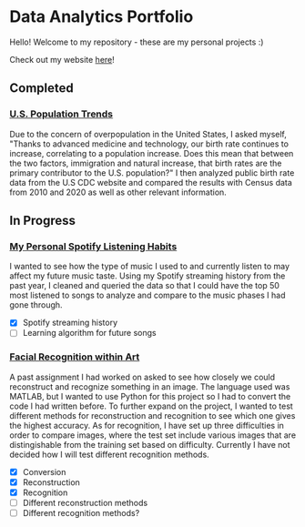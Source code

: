 # Data Analytics Portfolio
Hello! Welcome to my repository - these are my personal projects :)

Check out my website [here](https://chloerushing.wixsite.com/da-portfolio)!

## Completed
### [U.S. Population Trends](https://github.com/chloelinli/chloelinli.github.io/tree/main/projects/us_population_trends)
Due to the concern of overpopulation in the United States, I asked myself, "Thanks to advanced medicine and technology, our birth rate continues to increase, correlating to a population increase. Does this mean that between the two factors, immigration and natural increase, that birth rates are the primary contributor to the U.S. population?" I then analyzed public birth rate data from the U.S CDC website and compared the results with Census data from 2010 and 2020 as well as other relevant information.

## In Progress
### [My Personal Spotify Listening Habits](https://github.com/chloelinli/chloelinli.github.io/tree/main/projects/spotify_listening)
I wanted to see how the type of music I used to and currently listen to may affect my future music taste. Using my Spotify streaming history from the past year, I cleaned and queried the data so that I could have the top 50 most listened to songs to analyze and compare to the music phases I had gone through.
- [x] Spotify streaming history
- [ ] Learning algorithm for future songs

### [Facial Recognition within Art](https://github.com/chloelinli/chloelinli.github.io/tree/main/projects/art_facial_recognition)
A past assignment I had worked on asked to see how closely we could reconstruct and recognize something in an image. The language used was MATLAB, but I wanted to use Python for this project so I had to convert the code I had written before. To further expand on the project, I wanted to test different methods for reconstruction and recognition to see which one gives the highest accuracy. As for recognition, I have set up three difficulties in order to compare images, where the test set include various images that are distingishable from the training set based on difficulty. Currently I have not decided how I will test different recognition methods.
- [x] Conversion
- [x] Reconstruction
- [x] Recognition
- [ ] Different reconstruction methods
- [ ] Different recognition methods?
